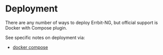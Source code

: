 # Deployment

There are any number of ways to deploy Errbit-NG, but official support is
Docker with Compose plugin.

See specific notes on deployment via:

* [docker compose](deployment/docker-compose.md)
